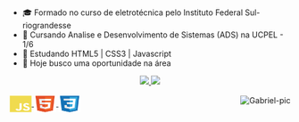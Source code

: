 - 🎓 Formado no curso de eletrotécnica pelo Instituto Federal Sul-riograndesse
- 📖 Cursando Analise e Desenvolvimento de Sistemas (ADS) na UCPEL - 1/6
- 🌱 Estudando HTML5 | CSS3 | Javascript
- 🔭 Hoje busco uma oportunidade na área
<div align="center">
  <a href="https://github.com/GabrielNobre21">
  <img width="48%" src="https://github-readme-stats.vercel.app/api?username=GabrielNobre21&show_icons=true&theme=dracula&include_all_commits=true&count_private=true"/>
  <img width="40%" src="https://github-readme-stats.vercel.app/api/top-langs/?username=GabrielNobre21">
</div>
 
<div style="display: inline_block"><br>
  <img align="center" alt="gab-Js" height="30" width="40" src="https://raw.githubusercontent.com/devicons/devicon/master/icons/javascript/javascript-plain.svg">
  <img align="center" alt="gab-HTML" height="30" width="40" src="https://raw.githubusercontent.com/devicons/devicon/master/icons/html5/html5-original.svg">
  <img align="center" alt="gab-CSS" height="30" width="40" src="https://raw.githubusercontent.com/devicons/devicon/master/icons/css3/css3-original.svg">
  <img align="right" alt="Gabriel-pic" height="150" src="https://clubedosgeeks.com.br/wp-content/uploads/2016/01/dormrm.gif">
</div>
